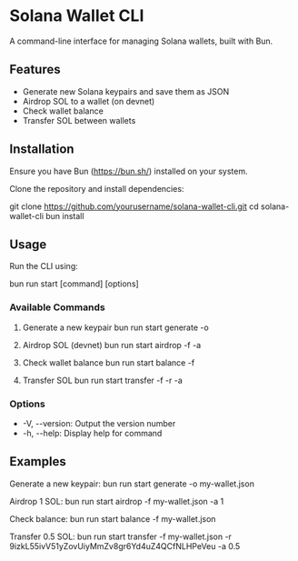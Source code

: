 # Solana Wallet CLI

A command-line interface for managing Solana wallets, built with Bun.

## Features

- Generate new Solana keypairs and save them as JSON
- Airdrop SOL to a wallet (on devnet)
- Check wallet balance
- Transfer SOL between wallets

## Installation

Ensure you have Bun (https://bun.sh/) installed on your system.

Clone the repository and install dependencies:

git clone https://github.com/yourusername/solana-wallet-cli.git
cd solana-wallet-cli
bun install

## Usage

Run the CLI using:

bun run start [command] [options]

### Available Commands

1. Generate a new keypair
   bun run start generate -o <output-file>

2. Airdrop SOL (devnet)
   bun run start airdrop -f <keypair-file> -a <amount>

3. Check wallet balance
   bun run start balance -f <keypair-file>

4. Transfer SOL
   bun run start transfer -f <sender-keypair-file> -r <recipient-public-key> -a <amount>

### Options

- -V, --version: Output the version number
- -h, --help: Display help for command

## Examples

Generate a new keypair:
bun run start generate -o my-wallet.json

Airdrop 1 SOL:
bun run start airdrop -f my-wallet.json -a 1

Check balance:
bun run start balance -f my-wallet.json

Transfer 0.5 SOL:
bun run start transfer -f my-wallet.json -r 9izkL55ivV51yZovUiyMmZv8gr6Yd4uZ4QCfNLHPeVeu -a 0.5
